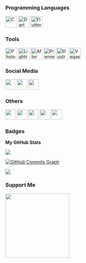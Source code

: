 
### Programming Languages


<p align="left">
<a href="https://docs.microsoft.com/en-us/cpp/?view=msvc-170" target="_blank" rel="noreferrer"><img src="https://raw.githubusercontent.com/danielcranney/readme-generator/main/public/icons/skills/c-colored.svg" width="36" height="36" alt="C" /></a>
<a href="https://dart.dev/" target="_blank" rel="noreferrer"><img src="https://raw.githubusercontent.com/danielcranney/readme-generator/main/public/icons/skills/dart-colored.svg" width="36" height="36" alt="Dart" /></a>
<a href="https://flutter.dev/" target="_blank" rel="noreferrer"><img src="https://svgur.com/i/pJc.svg" width="36" height="36" alt="Flutter" /></a>
</p>

### Tools


<p align="left">
<a href="https://www.adobe.com/uk/products/photoshop.html" target="_blank" rel="noreferrer"><img src="https://c.top4top.io/p_2562d7xxt3.png" width="36" height="36" alt="Photoshop" /></a>
<a href="https://www.adobe.com/mena_en/products/photoshop-lightroom.html" target="_blank" rel="noreferrer"><img src="https://a.top4top.io/p_2562jonks1.png" width="36" height="36" alt="Lightroom" /></a>
<a href="https://www.adobe.com/uk/products/aftereffects.html" target="_blank" rel="noreferrer"><img src="https://b.top4top.io/p_2562fzbwm2.png" width="36" height="36" alt="After Effects" /></a>
<a href="https://www.adobe.com/uk/products/premiere.html" target="_blank" rel="noreferrer"><img src="https://e.top4top.io/p_2562zp4555.png" width="36" height="36" alt="Premiere Pro" /></a>
<a href="https://www.adobe.com/mena_en/products/illustrator.html" target="_blank" rel="noreferrer"><img src="https://b.top4top.io/p_2562lu9u01.png" width="36" height="36" alt="Illustrator" /></a>
<a href="https://www.vegascreativesoftware.com/us/vegas-pro/" target="_blank" rel="noreferrer"><img src="https://a.top4top.io/p_25629vfg81.png" width="36" height="36" alt="Vegas Pro" /></a>
</p>



### Social Media

<a href="https://www.facebook.com/Raouf8Zer/" target="_blank" rel="noreferrer"><img src="https://raw.githubusercontent.com/danielcranney/readme-generator/main/public/icons/socials/facebook.svg" width="32" height="32" /></a> <a href="http://www.instagram.com/rauf.zer/" target="_blank" rel="noreferrer"><img src="https://raw.githubusercontent.com/danielcranney/readme-generator/main/public/icons/socials/instagram.svg" width="32" height="32" /></a> <a href="https://www.linkedin.com/in/raufzer/" target="_blank" rel="noreferrer"><img src="https://raw.githubusercontent.com/danielcranney/readme-generator/main/public/icons/socials/linkedin.svg" width="32" height="32" /></a>

### Others

<p align="left"> <a href="https://www.behance.com/raufzer" target="_blank" rel="noreferrer"><img src="https://raw.githubusercontent.com/danielcranney/readme-generator/main/public/icons/socials/behance.svg" width="32" height="32" /></a> <a href="https://discord.com/users/!RAUF#6815" target="_blank" rel="noreferrer"><img src="https://raw.githubusercontent.com/danielcranney/readme-generator/main/public/icons/socials/discord.svg" width="32" height="32" /></a>   <a href="https://www.stackoverflow.com/users/20944076/abd-raouf-zerkhef" target="_blank" rel="noreferrer"><img src="https://raw.githubusercontent.com/danielcranney/readme-generator/main/public/icons/socials/stackoverflow.svg" width="32" height="32" /></a> <a href="https://www.youtube.com/c/@abdraoufzerkhef5695/featured" target="_blank" rel="noreferrer"><img src="https://raw.githubusercontent.com/danielcranney/readme-generator/main/public/icons/socials/youtube.svg" width="32" height="32" /></a> <a href="https://www.twitch.tv/raufzer" target="_blank" rel="noreferrer"><img src="https://raw.githubusercontent.com/danielcranney/readme-generator/main/public/icons/socials/twitch.svg" width="32" height="32" /></a></p>

### Badges

<b>My GitHub Stats</b>

<a href="http://www.github.com/raufzer"><img src="https://github-readme-streak-stats.herokuapp.com/?user=raufzer&stroke=ffffff&background=1c1917&ring=6366f1&fire=6366f1&currStreakNum=ffffff&currStreakLabel=6366f1&sideNums=ffffff&sideLabels=ffffff&dates=ffffff&hide_border=true" /></a>



<a href="http://www.github.com/raufzer"><img src="https://github-readme-activity-graph.cyclic.app/graph?username=raufzer&bg_color=1c1917&color=ffffff&line=6366f1&point=ffffff&area_color=1c1917&area=true&hide_border=true&custom_title=GitHub%20Commits%20Graph" alt="GitHub Commits Graph" /></a>

![](https://github-readme-stats.vercel.app/api/top-langs/?username=raufzer&theme=nightowl&hide_border=false&include_all_commits=false&count_private=false&layout=compact)




### Support Me

<a href="https://www.buymeacoffee.com/raufzer"><img src="https://cdn.buymeacoffee.com/buttons/v2/default-yellow.png" width="200" /></a>
